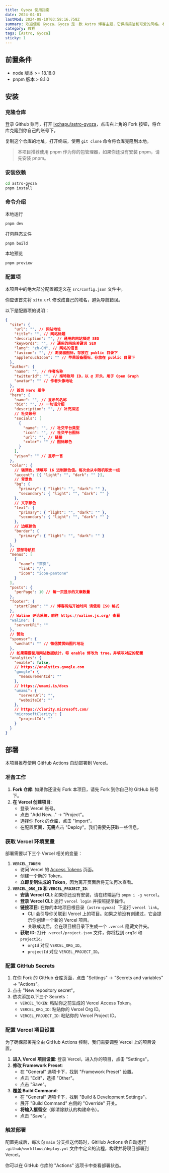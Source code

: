 ```yaml
---
title: Gyoza 使用指南
date: 2024-04-01
lastMod: 2024-08-10T03:58:16.758Z
summary: 欢迎使用 Gyoza，Gyoza 是一款 Astro 博客主题，它保持简洁和可爱的风格。本篇文章将会介绍如何使用并部署 Gyoza。
category: 教程
tags: [Astro, Gyoza]
sticky: 1
---
```


## 前置条件

- node 版本 >= 18.18.0
- pnpm 版本 > 8.1.0

## 安装

### 克隆仓库

登录 Github 账号，打开 [lxchapu/astro-gyoza](https://github.com/lxchapu/astro-gyoza)，点击右上角的 Fork 按钮，将仓库克隆到你自己的账号下。

复制这个仓库的地址，打开终端，使用 `git clone` 命令将仓库克隆到本地。

> 本项目推荐使用 pnpm 作为你的包管理器，如果你还没有安装 pnpm，请先安装 pnpm。

### 安装依赖

```sh
cd astro-gyoza
pnpm install
```

### 命令介绍

本地运行

```sh
pnpm dev
```

打包静态文件

```sh
pnpm build
```

本地预览

```sh
pnpm preview
```

### 配置项

本项目中的绝大部分配置都定义在 `src/config.json` 文件中。

你应该首先将 `site.url` 修改成自己的域名，避免导航错误。

以下是配置项的说明：

```json
{
  "site": {
    "url": "", // 网站地址
    "title": "", // 网站标题
    "description": "", // 通用的网站描述 SEO
    "keywords": "", // 通用的网站关键词 SEO
    "lang": "zh-CN", // 网站的语言
    "favicon": "", // 浏览器图标，存放在 public 目录下
    "appleTouchIcon": "" // 苹果设备图标，存放在 public 目录下
  },
  "author": {
    "name": "", // 作者名称
    "twitterId": "", // 推特账号 ID，以 @ 开头，用于 Open Graph
    "avatar": "" // 作者头像地址
  },
  // 首页 Hero 组件
  "hero": {
    "name": "", // 显示的名称
    "bio": "", // 一句话介绍
    "description": "", // 补充描述
    // 社交账号
    "socials": [
      {
        "name": "", // 社交平台类型
        "icon": "", // 社交平台图标
        "url": "", // 链接
        "color": "" // 图标颜色
      }
    ],
    "yiyan": "" // 显示一言
  },
  "color": {
    // 强调色，请填写 16 进制颜色值。每次会从中随机取出一组
    "accent": [{ "light": "", "dark": "" }],
    // 背景色
    "bg": {
      "primary": { "light": "", "dark": "" },
      "secondary": { "light": "", "dark": "" }
    },
    // 文字颜色
    "text": {
      "primary": { "light": "", "dark": "" },
      "secondary": { "light": "", "dark": "" }
    },
    // 边框颜色
    "border": {
      "primary": { "light": "", "dark": "" }
    }
  },
  // 顶部导航栏
  "menus": [
    {
      "name": "首页",
      "link": "/",
      "icon": "icon-pantone"
    }
  ],
  "posts": {
    "perPage": 10 // 每一页显示的文章数量
  },
  "footer": {
    "startTime": "" // 博客网站开始时间 请使用 ISO 格式
  },
  // Waline 评论系统，前往 https://waline.js.org/ 查看
  "waline": {
    "serverURL": ""
  },
  // 赞助
  "sponsor": {
    "wechat": "" // 微信赞赏码图片地址
  },
  // 如果需要使用网站数据统计，将 enable 修改为 true，并填写对应的配置
  "analytics": {
    "enable": false,
    // https://analytics.google.com
    "google": {
      "measurementId": ""
    },
    // https://umami.is/docs
    "umami": {
      "serverUrl": "",
      "websiteId": ""
    },
    // https://clarity.microsoft.com/
    "microsoftClarity": {
      "projectId": ""
    }
  }
}
```

## 部署

本项目推荐使用 GitHub Actions 自动部署到 Vercel。

### 准备工作

1.  **Fork 仓库**: 如果你还没有 Fork 本项目，请先 Fork 到你自己的 GitHub 账号下。
2.  **在 Vercel 创建项目**:
    - 登录 Vercel 账号。
    - 点击 "Add New..." -> "Project"。
    - 选择你 Fork 的仓库，点击 "Import"。
    - 在配置页面，**无需**点击 "Deploy"。我们需要先获取一些信息。

### 获取 Vercel 环境变量

部署需要以下三个 Vercel 相关的变量：

1.  **`VERCEL_TOKEN`**:
    - 访问 Vercel 的 [Access Tokens](https://vercel.com/account/tokens) 页面。
    - 创建一个新的 Token。
    - **立即复制生成的 Token**，因为离开页面后将无法再次查看。
2.  **`VERCEL_ORG_ID` 和 `VERCEL_PROJECT_ID`**:
    - **安装 Vercel CLI**: 如果你还没有安装，请在终端运行 `pnpm i -g vercel`。
    - **登录 Vercel CLI**: 运行 `vercel login` 并按照提示操作。
    - **链接项目**: 在你的本地项目根目录（`astro-gyoza`）下运行 `vercel link`。
      - CLI 会引导你关联到 Vercel 上的项目。如果之前没有创建过，它会提示你创建一个新的 Vercel 项目。
      - 关联成功后，会在项目根目录下生成一个 `.vercel` 隐藏文件夹。
    - **获取 ID**: 打开 `.vercel/project.json` 文件，你将找到 `orgId` 和 `projectId`。
      - `orgId` 对应 `VERCEL_ORG_ID`。
      - `projectId` 对应 `VERCEL_PROJECT_ID`。

### 配置 GitHub Secrets

1.  在你 Fork 的 GitHub 仓库页面，点击 "Settings" -> "Secrets and variables" -> "Actions"。
2.  点击 "New repository secret"。
3.  依次添加以下三个 Secrets：
    - `VERCEL_TOKEN`: 粘贴你之前生成的 Vercel Access Token。
    - `VERCEL_ORG_ID`: 粘贴你的 Vercel Org ID。
    - `VERCEL_PROJECT_ID`: 粘贴你的 Vercel Project ID。

### 配置 Vercel 项目设置

为了确保部署完全由 GitHub Actions 控制，我们需要调整 Vercel 上的项目设置。

1.  **进入 Vercel 项目设置**: 登录 Vercel，进入你的项目，点击 "Settings"。
2.  **修改 Framework Preset**:
    - 在 "General" 选项卡下，找到 "Framework Preset" 设置。
    - 点击 "Edit"，选择 "Other"。
    - 点击 "Save"。
3.  **覆盖 Build Command**:
    - 在 "General" 选项卡下，找到 "Build & Development Settings"。
    - 展开 "Build Command" 右侧的 "Override" 开关。
    - **将输入框留空**（即清除默认的构建命令）。
    - 点击 "Save"。

### 触发部署

配置完成后，每次向 `main` 分支推送代码时，GitHub Actions 会自动运行 `.github/workflows/deploy.yml` 文件中定义的流程，构建并将项目部署到 Vercel。

你可以在 GitHub 仓库的 "Actions" 选项卡中查看部署状态。
